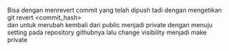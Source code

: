 Bisa dengan menrevert commit yang telah dipush tadi dengan mengetikan git revert <commit_hash> <br>
dan untuk merubah kembali dari public menjadi private dengan menuju setting pada repository githubnya lalu change visibility menjadi make private
